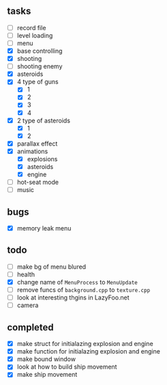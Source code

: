 ## tasks

- [ ] record file
- [ ] level loading
- [ ] menu
- [x] base controlling
- [x] shooting
- [ ] shooting enemy
- [x] asteroids
- [x] 4 type of guns
    - [x] 1
    - [x] 2
    - [x] 3
    - [x] 4
- [x] 2 type of asteroids
    - [x] 1
    - [x] 2
- [x] parallax effect
- [x] animations
    - [x] explosions
    - [x] asteroids
    - [x] engine
- [ ] hot-seat mode
- [ ] music

## bugs

- [x] memory leak menu

## todo

- [ ] make bg of menu blured
- [ ] health
- [x] change name of `MenuProcess` to `MenuUpdate`
- [ ] remove funcs of `background.cpp` to `texture.cpp`
- [ ] look at interesting thgins in LazyFoo.net
- [ ] camera

## completed

- [x] make struct for initialazing explosion and engine
- [x] make function for initialazing explosion and engine
- [x] make bound window
- [x] look at how to build ship movement
- [x] make ship movement
